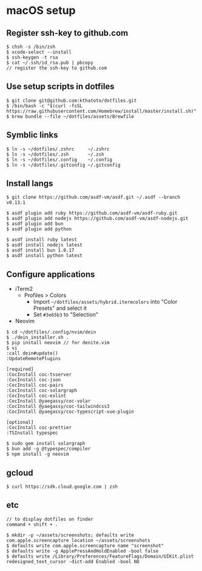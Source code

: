 # macOS setup

## Register ssh-key to github.com

```
$ chsh -s /bin/zsh
$ xcode-select --install
$ ssh-keygen -t rsa
$ cat ~/.ssh/id_rsa.pub | pbcopy
// register the ssh-key to github.com
```

## Use setup scripts in dotfiles

```
$ git clone git@github.com:kthatoto/dotfiles.git
$ /bin/bash -c "$(curl -fsSL https://raw.githubusercontent.com/Homebrew/install/master/install.sh)"
$ brew bundle --file ~/dotfiles/assets/Brewfile
```

## Symblic links

```
$ ln -s ~/dotfiles/.zshrc     ~/.zshrc
$ ln -s ~/dotfiles/.zsh       ~/.zsh
$ ln -s ~/dotfiles/.config    ~/.config
$ ln -s ~/dotfiles/.gitconfig ~/.gitconfig
```

## Install langs

```
$ git clone https://github.com/asdf-vm/asdf.git ~/.asdf --branch v0.13.1

$ asdf plugin add ruby https://github.com/asdf-vm/asdf-ruby.git
$ asdf plugin add nodejs https://github.com/asdf-vm/asdf-nodejs.git
$ asdf plugin add bun
$ asdf plugin add python

$ asdf install ruby latest
$ asdf install nodejs latest
$ asdf install bun 1.0.17
$ asdf install python latest
```

## Configure applications

- iTerm2
  - Profiles > Colors
    - Import `~/dotfiles/assets/hybrid.itermcolors` into "Color Presets" and select it
    - Set `#3e65b3` to "Selection"
- Neovim

```
$ cd ~/dotfiles/.config/nvim/dein
$ ./dein_installer.sh .
$ pip install neovim // for denite.vim
$ vi
:call dein#update()
:UpdateRemotePlugins

[required]
:CocInstall coc-tsserver
:CocInstall coc-json
:CocInstall coc-pairs
:CocInstall coc-solargraph
:CocInstall coc-eslint
:CocInstall @yaegassy/coc-volar
:CocInstall @yaegassy/coc-tailwindcss3
:CocInstall @yaegassy/coc-typescript-vue-plugin

[optional]
:CocInstall coc-prettier
:TSInstall typespec

$ sudo gem install solargraph
$ bun add -g @typespec/compiler
$ npm install -g neovim
```

## gcloud

```
$ curl https://sdk.cloud.google.com | zsh
```

## etc

```
// to display dotfiles on finder
command + shift + .

$ mkdir -p ~/assets/screenshots; defaults write com.apple.screencapture location ~/assets/screenshots
$ defaults write com.apple.screencapture name "screenshot"
$ defaults write -g ApplePressAndHoldEnabled -bool false
$ defaults write /Library/Preferences/FeatureFlags/Domain/UIKit.plist redesigned_text_cursor -dict-add Enabled -bool NO
```
